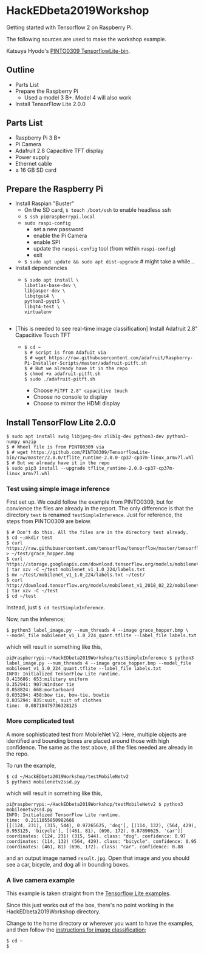# HackEDbeta2019Workshop
Getting started with Tensorflow 2 on Raspberry Pi.

The following sources are used to make the workshop example.

Katsuya Hyodo's [PINTO0309 TensorflowLite-bin](https://github.com/PINTO0309/TensorflowLite-bin).


## Outline
* Parts List
* Prepare the Raspberry Pi
    * Used a model 3 B+. Model 4 will also work
* Install TensorFlow Lite 2.0.0

## Parts List
* Raspberry Pi 3 B+
* Pi Camera
* Adafruit 2.8 Capacitive TFT display
* Power supply
* Ethernet cable
* ≥ 16 GB SD card

## Prepare the Raspberry Pi
* Install Raspian "Buster"
    * On the SD card, `$ touch /boot/ssh` to enable headless ssh
    * `$ ssh pi@raspberrypi.local`
    * `sudo raspi-config`
        * set a new password
        * enable the Pi Camera
        * enable SPI
        * update the `raspsi-config` tool (from within `raspi-config`)
        * exit 
    * `$ sudo apt update && sudo apt dist-upgrade` # might take a while…
* Install dependencies
    * ```
      $ sudo apt install \
      libatlas-base-dev \
      libjasper-dev \
      libqtgui4 \
      python3-pyqt5 \
      libqt4-test \
      virtualenv
    ```
* [This is needed to see real-time image classification] Install Adafruit 2.8" Capacitive Touch TFT
    * ```
      $ cd ~
      $ # script is from Adafuit via
      $ # wget https://raw.githubusercontent.com/adafruit/Raspberry-Pi-Installer-Scripts/master/adafruit-pitft.sh
      $ # But we already have it in the repo
      $ chmod +x adafruit-pitft.sh
      $ sudo ./adafruit-pitft.sh
      ```
        * Choose `PiTFT 2.8" capacitive touch`
        * Choose no console to display
        * Choose to mirror the HDMI display
        
## Install TensorFlow Lite 2.0.0

```
$ sudo apt install swig libjpeg-dev zlib1g-dev python3-dev python3-numpy unzip
$ # Wheel file is from PINTO0309 via
$ # wget https://github.com/PINTO0309/TensorflowLite-bin/raw/master/2.0.0/tflite_runtime-2.0.0-cp37-cp37m-linux_armv7l.whl
$ # But we already have it in the repo
$ sudo pip3 install --upgrade tflite_runtime-2.0.0-cp37-cp37m-linux_armv7l.whl

```

### Test using simple image inference
First set up. We could follow the example from PINTO0309, but for convience the files are already in the report. The only difference is that the directory `test` is renamed `testSimpleInference`. Just for reference, the steps from PINTO0309 are below.

```
$ # Don't do this. All the files are in the directory test already.
$ cd ~;mkdir test
$ curl https://raw.githubusercontent.com/tensorflow/tensorflow/master/tensorflow/lite/examples/label_image/testdata/grace_hopper.bmp > ~/test/grace_hopper.bmp
$ curl https://storage.googleapis.com/download.tensorflow.org/models/mobilenet_v1_1.0_224_frozen.tgz | tar xzv -C ~/test mobilenet_v1_1.0_224/labels.txt
$ mv ~/test/mobilenet_v1_1.0_224/labels.txt ~/test/
$ curl http://download.tensorflow.org/models/mobilenet_v1_2018_02_22/mobilenet_v1_1.0_224_quant.tgz | tar xzv -C ~/test
$ cd ~/test

```
Instead, just `$ cd testSimpleInference`.

Now, run the inference;

```
$ python3 label_image.py --num_threads 4 --image grace_hopper.bmp \
--model_file mobilenet_v1_1.0_224_quant.tflite --label_file labels.txt
```
which will result in something like this,

```
pi@raspberrypi:~/HackEDbeta2019Workshop/testSimpleInference $ python3 label_image.py --num_threads 4 --image grace_hopper.bmp --model_file mobilenet_v1_1.0_224_quant.tflite --label_file labels.txt
INFO: Initialized TensorFlow Lite runtime.
0.415686: 653:military uniform
0.352941: 907:Windsor tie
0.058824: 668:mortarboard
0.035294: 458:bow tie, bow-tie, bowtie
0.035294: 835:suit, suit of clothes
time:  0.08710479736328125

```

### More complicated test
A more sophisticated test from MobileNet V2. Here, multiple objects are identified and bounding boxes are placed around those with high confidence.
The same as the test above, all the files needed are already in the repo.

To run the example,
```
$ cd ~/HackEDbeta2019Workshop/testMobileNetv2
$ python3 mobilenetv2ssd.py
```
which will result in something like this,
```
pi@raspberrypi:~/HackEDbeta2019Workshop/testMobileNetv2 $ python3 mobilenetv2ssd.py 
INFO: Initialized TensorFlow Lite runtime.
time:  0.2111055850982666
[[(124, 231), (315, 544), 0.97265625, 'dog'], [(114, 132), (564, 429), 0.953125, 'bicycle'], [(461, 81), (696, 172), 0.87890625, 'car']]
coordinates: (124, 231) (315, 544). class: "dog". confidence: 0.97
coordinates: (114, 132) (564, 429). class: "bicycle". confidence: 0.95
coordinates: (461, 81) (696, 172). class: "car". confidence: 0.88
```
and an output image named `result.jpg`. Open that image and you should see a car, bicycle, and dog all in bounding boxes.

### A live camera example
This example is taken straight from the [Tensorflow Lite examples](https://tensorflow.org/lite/examples).

Since this just works out of the box, there's no point working in the HackEDbeta2019Workshop directory. 

Change to the home directory or wherever you want to have the examples, and then follow the 
[instructions for image classification](https://github.com/tensorflow/examples/blob/master/lite/examples/image_classification/raspberry_pi/README.md);

```
$ cd ~
$ 

